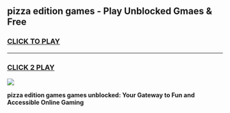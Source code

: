 
## pizza edition games - Play Unblocked Gmaes & Free
<h3>
<a href="https://premium.freeplayer.one?title=pizza_edition_games&ref=20F">CLICK TO PLAY</a></h3>
<hr>

<h3>
<a href="https://premium.freeplayer.one?title=pizza_edition_games&ref=20F">CLICK 2 PLAY</a>
  
</h3>

<a href="https://premium.freeplayer.one?title=pizza_edition_games&ref=20F/"><img src="https://clearcache.store/games.png"></a>


**pizza edition games games unblocked: Your Gateway to Fun and Accessible Online Gaming**
